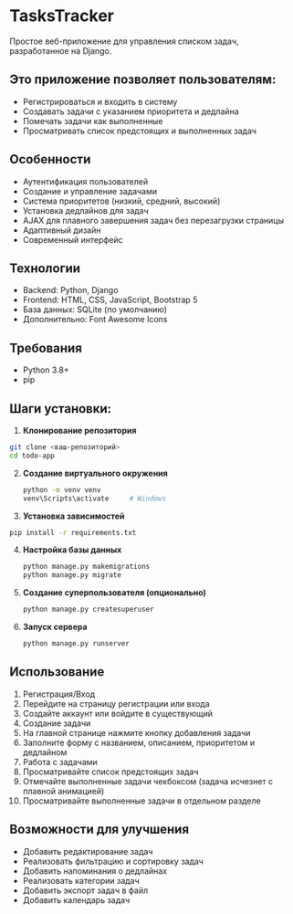 # TasksTracker
Простое веб-приложение для управления списком задач, разработанное на Django.
## Это приложение позволяет пользователям:
- Регистрироваться и входить в систему
- Создавать задачи с указанием приоритета и дедлайна
- Помечать задачи как выполненные
- Просматривать список предстоящих и выполненных задач
## Особенности
- Аутентификация пользователей
- Создание и управление задачами
- Система приоритетов (низкий, средний, высокий)
- Установка дедлайнов для задач
- AJAX для плавного завершения задач без перезагрузки страницы
- Адаптивный дизайн
- Современный интерфейс
## Технологии
- Backend: Python, Django
- Frontend: HTML, CSS, JavaScript, Bootstrap 5
- База данных: SQLite (по умолчанию)
- Дополнительно: Font Awesome Icons
## Требования
- Python 3.8+
- pip
## Шаги установки:
1. **Клонирование репозитория**
  ```bash
  git clone <ваш-репозиторий>
  cd todo-app
  ```
2. **Создание виртуального окружения**
   ```bash
   python -m venv venv
   venv\Scripts\activate     # Windows
    ```
3. **Установка зависимостей**
  ```bash
  pip install -r requirements.txt
  ```
4. **Настройка базы данных**
   ```bash
   python manage.py makemigrations
   python manage.py migrate
   ```
5. **Создание суперпользователя (опционально)**
   ```bash
   python manage.py createsuperuser
   ```
6. **Запуск сервера**
   ```bash
   python manage.py runserver
   ```
## Использование
1. Регистрация/Вход
2. Перейдите на страницу регистрации или входа
3. Создайте аккаунт или войдите в существующий
4. Создание задачи
5. На главной странице нажмите кнопку добавления задачи
6. Заполните форму с названием, описанием, приоритетом и дедлайном
7. Работа с задачами
8. Просматривайте список предстоящих задач
9. Отмечайте выполненные задачи чекбоксом (задача исчезнет с плавной анимацией)
10. Просматривайте выполненные задачи в отдельном разделе
## Возможности для улучшения
- Добавить редактирование задач
- Реализовать фильтрацию и сортировку задач
- Добавить напоминания о дедлайнах
- Реализовать категории задач
- Добавить экспорт задач в файл
- Добавить календарь задач
